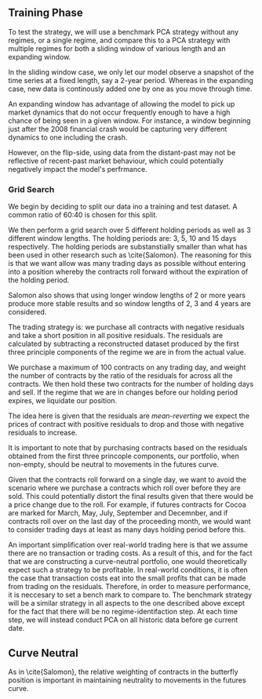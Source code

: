 
## Training Phase
To test the strategy, we will use a benchmark PCA strategy without any regimes, or a single regime, and compare this to a PCA strategy with multiple regimes for both a sliding window of various length and an expanding window. 

In the sliding window case, we only let our model observe a snapshot of the time series at a fixed length, say a 2-year period.  Whereas in the expanding case, new data is continously added one by one as you move through time.  

An expanding window has advantage of allowing the model to pick up market dynamics that do not occur frequently enough to have a high chance of being seen in a given window.  For instance, a window beginning just after the 2008 financial crash would be capturing very different dynamics to one including the crash.  

However, on the flip-side, using data from the distant-past may not be reflective of recent-past market behaviour, which could potentially negatively impact the model's perfrmance.  

### Grid Search
We begin by deciding to split our data ino a training and test dataset.  A common ratio of 60:40 is chosen for this split.  

We then perform a grid search over 5 different holding periods as well as 3 different window lengths.  The holding periods are: 3, 5, 10 and 15 days respectively.  The holding periods are substanstially smaller than what has been used in other research such as \cite{Salomon}.  The reasoning for this is that we want allow was many trading days as possible without entering into a position whereby the contracts roll forward without the expiration of the holding period. 

Salomon also shows that using longer window lengths of 2 or more years produce more stable results and so window lengths of 2, 3 and 4 years are considered.  

The trading strategy is: we purchase all contracts with negative residuals and take a short position in all positive residuals.  The residuals are calculated by subtracting a reconstructed dataset produced by the first three principle components of the regime we are in from the actual value.  

We purchase a maximum of 100 contracts on any trading day, and weight the number of contracts by the ratio of the residuals for across all the contracts.  We then hold these two contracts for the number of holding days and sell.  If the regime that we are in changes before our holding period expires, we liquidate our position.  

The idea here is given that the residuals are *mean-reverting* we expect the prices of contract with positive residuals to drop and those with negative residuals to increase.

It is important to note that by purchasing contracts based on the residuals obtained from the first three princople components, our portfolio, when non-empty, should be neutral to movements in the futures curve.  

Given that the contracts roll forward on a single day, we want to avoid the scenario where we purchase a contracts which roll over before they are sold.  This could potentially distort the final results given that there would be a price change due to the roll.  For example, if futures contracts for Cocoa are marked for March, May, July, September and Decemnber, and if contracts roll over on the last day of the proceeding month, we would want to consider trading days at least as many days holding period before this.  

An important simplification over real-world trading here is that we assume there are no transaction or trading costs.  As a result of this, and for the fact that we are constructing a curve-neutral portfolio, one would theoretically expect such a strategy to be profitable.  In real-world conditions, it is often the case that transaction costs eat into the small profits that can be made from trading on the residuals.  Therefore, in order to measure performance, it is neccesary to set a bench mark to compare to.  The benchmark strategy will be a similar strategy in all aspects to the one described above except for the fact that there will be no regime-identifaction step.  At each time step, we will instead conduct PCA on all historic data before ge current date.

## Curve Neutral
As in \cite{Salomon}, the relative weighting of contracts in the butterfly position is important in maintaining neutrality to movements in the futures curve.  
